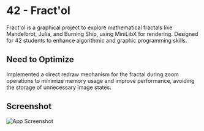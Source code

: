 # 42 - Fract'ol

Fract'ol is a graphical project to explore mathematical fractals like Mandelbrot, Julia, and Burning Ship, using MiniLibX for rendering. Designed for 42 students to enhance algorithmic and graphic programming skills.

## Need to Optimize

Implemented a direct redraw mechanism for the fractal during zoom operations to minimize memory usage and improve performance, avoiding the storage of unnecessary image states.

## Screenshot

![App Screenshot](https://github.com/vorace3200/Fractol/edit/main/image.png)
